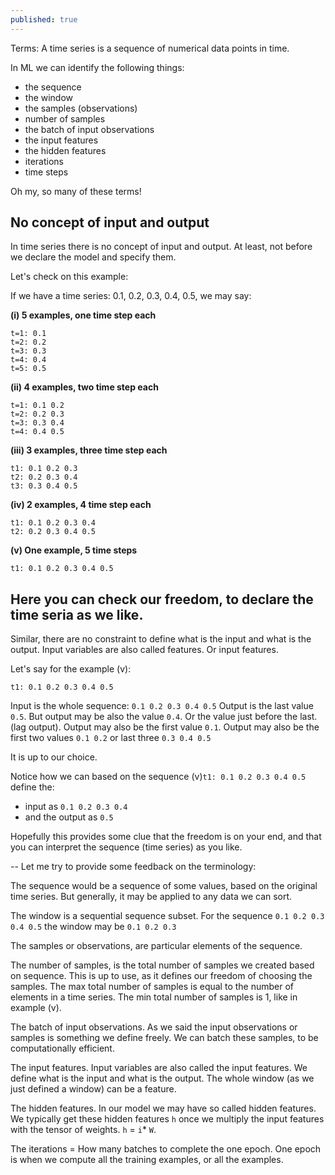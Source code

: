 ```yaml
---
published: true
---
```

Terms: A time series is a sequence of numerical data points in time.

In ML we can identify the following things:
* the sequence
* the window
* the samples (observations)
* number of samples
* the batch of input observations
* the input features
* the hidden features 
* iterations
* time steps

Oh my, so many of these terms!

## No concept of input and output

In time series there is no concept of input and output. At least, not before we declare the model and specify them.

Let's check on this example:

If we have a time series: 0.1, 0.2, 0.3, 0.4, 0.5, we may say:

**(i) 5 examples, one time step each**
~~~
t=1: 0.1
t=2: 0.2
t=3: 0.3
t=4: 0.4
t=5: 0.5
~~~

**(ii) 4 examples, two time step each**
~~~
t=1: 0.1 0.2
t=2: 0.2 0.3
t=3: 0.3 0.4
t=4: 0.4 0.5
~~~

**(iii) 3 examples, three time step each**
~~~
t1: 0.1 0.2 0.3
t2: 0.2 0.3 0.4
t3: 0.3 0.4 0.5
~~~

**(iv) 2 examples, 4 time step each**

~~~
t1: 0.1 0.2 0.3 0.4
t2: 0.2 0.3 0.4 0.5
~~~

**(v) One example, 5 time steps**

~~~
t1: 0.1 0.2 0.3 0.4 0.5
~~~


## Here you  can check our freedom, to declare the time seria as we like.


Similar, there are no constraint to define what is the input and what is the output.
Input variables are also called features. Or input features.

Let's say for the example (v):

    t1: 0.1 0.2 0.3 0.4 0.5
    
Input is the whole sequence: `0.1 0.2 0.3 0.4 0.5`
Output is the last value `0.5`.
But output may be also the value `0.4`. Or the value just before the last. (lag output).
Output may also be the first value `0.1`.
Output may also be the first two values `0.1 0.2` or last three `0.3 0.4 0.5`

It is up to our choice.

Notice how we can based on the sequence (v)`t1: 0.1 0.2 0.3 0.4 0.5` define the:
* input as `0.1 0.2 0.3 0.4` 
* and the output as `0.5`

Hopefully this provides some clue that the freedom is on your end, and that you can interpret the sequence (time series) as you like.

--
Let me try to provide some feedback on the terminology:

The sequence would be a sequence of some values, based on the original time series. But generally, it may be applied to any data we can sort.

The window is a sequential sequence subset. For the sequence `0.1 0.2 0.3 0.4 0.5` the window may be `0.1 0.2 0.3`

The samples or observations, are particular elements of the sequence.

The number of samples, is the total number of samples we created based on sequence. This is up to use, as it defines our freedom of choosing the samples.
The max total number of samples is equal to the number of elements in a time series. 
The min total number of samples is 1, like in example (v).


The batch of input observations. As we said the input observations or samples is something we define freely. We can batch these samples, to be computationally efficient. 

The input features. Input variables are also called the input features. We define what is the input and what is the output. The whole window (as we just defined a window) can be a feature.

The hidden features. In our model we may have so called hidden features. We typically get these hidden features `h` once we multiply the input features with the tensor of weights. `h` = `i`* `W`.

The iterations = How many batches to complete the one epoch.
One epoch is when we compute all the training examples, or all the examples.
